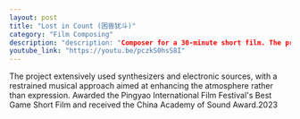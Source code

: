 ```yaml
---
layout: post
title: "Lost in Count (困兽犹斗)"
category: "Film Composing"
description: "description: "Composer for a 30-minute short film. The project extensively used synthesizers and electronic sources, with a restrained musical approach aimed at enhancing the atmosphere rather than expression. Awarded the Pingyao International Film Festival's Best Game Short Film and received the China Academy of Sound Award.2023
youtube_link: "https://youtu.be/pczkS0hsS8I"
---
```


The project extensively used synthesizers and electronic sources, with a restrained musical approach aimed at enhancing the atmosphere rather than expression. Awarded the Pingyao International Film Festival's Best Game Short Film and received the China Academy of Sound Award.2023
